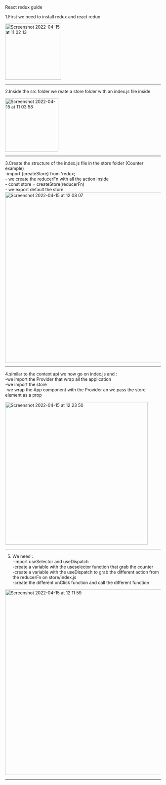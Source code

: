React redux guide

1.First we need to install redux and react redux

<img width="181" alt="Screenshot 2022-04-15 at 11 02 13" src="https://user-images.githubusercontent.com/74420607/163557838-a73ee6bf-7330-4236-ad28-a6d6b9080f69.png">
<hr/>

2.Inside the src folder we reate a store folder with an index.js file inside

<img width="172" alt="Screenshot 2022-04-15 at 11 03 58" src="https://user-images.githubusercontent.com/74420607/163558029-2439e415-d57f-4b99-a069-c935ed6bcc95.png">

<hr/>
3.Create the structure of the index.js file in the store folder (Counter example)</br>
  -import {createStore} from 'redux;<br/>
  - we create the reducerFn with all the action inside<br/>
  - const store = createStore(reducerFn)</br>
  -  we export default  the store

<img width="550" alt="Screenshot 2022-04-15 at 12 08 07" src="https://user-images.githubusercontent.com/74420607/163564063-4b8f18f2-d9fb-4708-b1b6-97e0d29724b4.png">


<hr/>

4.similar to the context api we now go on index.js and :<br/>
  -we import the Provider that wrap all the application<br/>
  -we import the store<br/>
  -we wrap the App component with the Provider an we pass the store element as a prop
  
<img width="461" alt="Screenshot 2022-04-15 at 12 23 50" src="https://user-images.githubusercontent.com/74420607/163565216-af3931b8-1dfb-4739-869d-47a0d790fe1c.png">

<hr>

5. We need : <br>
  -import useSelector and useDispatch<br>
  -create a variable with the useselector function that grab the counter <br>
  -create a variable with the useDispatch to grab the different action from the reducerFn on store/index.js<br>
  -create the different onClick function and call the different function
  
<img width="599" alt="Screenshot 2022-04-15 at 12 11 59" src="https://user-images.githubusercontent.com/74420607/163564392-c56caf38-ca28-4d88-82a9-72f9e37aca88.png">
<hr>
